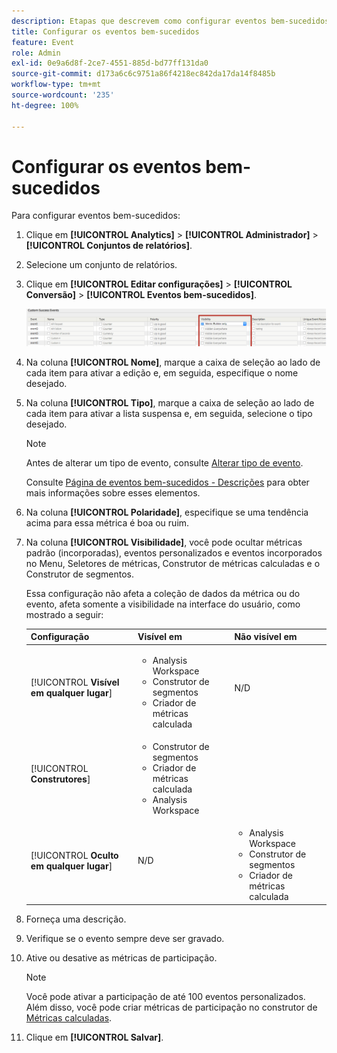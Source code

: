```yaml
---
description: Etapas que descrevem como configurar eventos bem-sucedidos.
title: Configurar os eventos bem-sucedidos
feature: Event
role: Admin
exl-id: 0e9a6d8f-2ce7-4551-885d-bd77ff131da0
source-git-commit: d173a6c6c9751a86f4218ec842da17da14f8485b
workflow-type: tm+mt
source-wordcount: '235'
ht-degree: 100%

---
```


# Configurar os eventos bem-sucedidos

Para configurar eventos bem-sucedidos:

1. Clique em **[!UICONTROL Analytics]** > **[!UICONTROL Administrador]** > **[!UICONTROL Conjuntos de relatórios]**.
1. Selecione um conjunto de relatórios.
1. Clique em **[!UICONTROL Editar configurações]** > **[!UICONTROL Conversão]** > **[!UICONTROL Eventos bem-sucedidos]**.

   ![Resultado da etapa](/help/admin/admin/c-manage-report-suites/c-edit-report-suites/conversion-var-admin/c-success-events/assets/success_event_page.png)

1. Na coluna **[!UICONTROL Nome]**, marque a caixa de seleção ao lado de cada item para ativar a edição e, em seguida, especifique o nome desejado.
1. Na coluna **[!UICONTROL Tipo]**, marque a caixa de seleção ao lado de cada item para ativar a lista suspensa e, em seguida, selecione o tipo desejado.

   >[!NOTE]
   >
   >Antes de alterar um tipo de evento, consulte [Alterar tipo de evento](/help/admin/admin/c-manage-report-suites/c-edit-report-suites/conversion-var-admin/c-success-events/event-type.md).

   Consulte [Página de eventos bem-sucedidos - Descrições](/help/admin/admin/c-manage-report-suites/c-edit-report-suites/conversion-var-admin/c-success-events/success-event.md) para obter mais informações sobre esses elementos.

1. Na coluna **[!UICONTROL Polaridade]**, especifique se uma tendência acima para essa métrica é boa ou ruim.
1. Na coluna **[!UICONTROL Visibilidade]**, você pode ocultar métricas padrão (incorporadas), eventos personalizados e eventos incorporados no Menu, Seletores de métricas, Construtor de métricas calculadas e o Construtor de segmentos.

   Essa configuração não afeta a coleção de dados da métrica ou do evento, afeta somente a visibilidade na interface do usuário, como mostrado a seguir:


   | Configuração | Visível em | Não visível em |
   |---------|----------|---------|
   | [!UICONTROL **Visível em qualquer lugar**] | <ul><li>Analysis Workspace</li><li>Construtor de segmentos</li><li>Criador de métricas calculada</li></ul> | N/D |
   | [!UICONTROL **Construtores**] | <ul><li>Construtor de segmentos</li><li>Criador de métricas calculada</li><li>Analysis Workspace</li></ul> |
   | [!UICONTROL **Oculto em qualquer lugar**] | N/D | <ul><li>Analysis Workspace</li><li>Construtor de segmentos</li><li>Criador de métricas calculada</li></ul> |

1. Forneça uma descrição.
1. Verifique se o evento sempre deve ser gravado.
1. Ative ou desative as métricas de participação.

   >[!NOTE]
   >
   >Você pode ativar a participação de até 100 eventos personalizados. Além disso, você pode criar métricas de participação no construtor de [Métricas calculadas](/help/components/c-calcmetrics/c-workflow/cm-workflow/c-build-metrics/participation-metric.md).

1. Clique em **[!UICONTROL Salvar]**.
